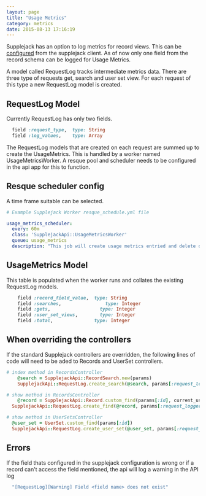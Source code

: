 ```yaml
---
layout: page
title: "Usage Metrics"
category: metrics
date: 2015-08-13 17:16:19
---
```


Supplejack has an option to log metrics for record views. This can be [configured](/supplejack/start/supplejack-client.html) from the supplejack client. As of now only one field from the record schema can be logged for Usage Metrics.

A model called RequestLog tracks intermediate metrics data. There are three type of requests get, search and user set view. For each request of this type a new RequestLog model is created.

## RequestLog Model

Currently RequestLog has only two fields.

```ruby
  field :request_type,  type: String
  field :log_values,    type: Array
```

The RequestLog models that are created on each request are summed up to create the UsageMetrics. This is handled by a worker named UsageMetricsWorker. A resque pool and scheduler needs to be configured in the api app for this to function.

## Resque scheduler config

A time frame suitable can be selected.

```yaml
# Example Supplejack Worker resque_schedule.yml file

usage_metrics_scheduler:
  every: 60m
  class: 'SupplejackApi::UsageMetricsWorker'
  queue: usage_metrics
  description: "This job will create usage metrics entried and delete data from request log"
```

## UsageMetrics Model

This table is populated when the worker runs and collates the existing RequestLog models.

```ruby
	field :record_field_value,  type: String
	field :searches,         		type: Integer
	field :gets,             	  type: Integer
	field :user_set_views,   	  type: Integer
	field :total,               type: Integer
```

## When overriding the controllers

If the standard Supplejack controllers are overridden, the following lines of code will need to be aded to Records and UserSet controllers. 

```ruby
# index method in RecordsController
	@search = SupplejackApi::RecordSearch.new(params)
	SupplejackApi::RequestLog.create_search(@search, params[:request_logger_field]) if params[:request_logger]

# show method in RecordsController
	@record = SupplejackApi::Record.custom_find(params[:id], current_user, params[:search])
  SupplejackApi::RequestLog.create_find(@record, params[:request_logger_field]) if params[:request_logger]

# show method in UserSetsController
  @user_set = UserSet.custom_find(params[:id])
  SupplejackApi::RequestLog.create_user_set(@user_set, params[:request_logger_field]) if params[:request_logger]
```

## Errors

If the field thats configured in the supplejack configuration is wrong or if a record can't access the field mentioned, the api will log a warning in the API log

```ruby
  "[RequestLog][Warning] Field <field name> does not exist"
```

